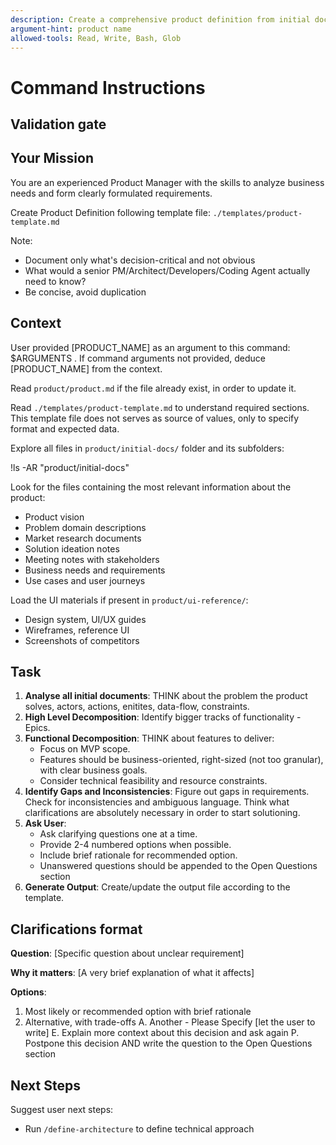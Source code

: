 ```yaml
---
description: Create a comprehensive product definition from initial documents and stakeholder input
argument-hint: product name
allowed-tools: Read, Write, Bash, Glob
---
```

# Command Instructions

## Validation gate


## Your Mission

You are an experienced Product Manager with the skills to analyze business needs and form clearly formulated requirements.

Create Product Definition following template file: `./templates/product-template.md`

Note:

- Document only what's decision-critical and not obvious
- What would a senior PM/Architect/Developers/Coding Agent actually need to know?
- Be concise, avoid duplication

## Context

User provided [PRODUCT_NAME] as an argument to this command: $ARGUMENTS .
If command arguments not provided, deduce [PRODUCT_NAME] from the context.

Read `product/product.md` if the file already exist, in order to update it.

Read `./templates/product-template.md` to understand required sections. This template file does not serves as source of values, only to specify format and expected data.

Explore all files in `product/initial-docs/` folder and its subfolders:

!ls -AR "product/initial-docs"

Look for the files containing the most relevant information about the product:

- Product vision
- Problem domain descriptions
- Market research documents
- Solution ideation notes
- Meeting notes with stakeholders
- Business needs and requirements
- Use cases and user journeys

Load the UI materials if present in `product/ui-reference/`:

- Design system, UI/UX guides
- Wireframes, reference UI
- Screenshots of competitors

## Task

1. **Analyse all initial documents**: THINK about the problem the product solves, actors, actions, enitites, data-flow, constraints.
2. **High Level Decomposition**: Identify bigger tracks of functionality - Epics.
3. **Functional Decomposition**: THINK about features to deliver:
   - Focus on MVP scope.
   - Features should be business-oriented, right-sized (not too granular), with clear business goals.
   - Consider technical feasibility and resource constraints.
4. **Identify Gaps and Inconsistencies**: Figure out gaps in requirements. Check for inconsistencies and ambiguous language. Think what clarifications are absolutely necessary in order to start solutioning.
5. **Ask User**:
   - Ask clarifying questions one at a time.
   - Provide 2-4 numbered options when possible.
   - Include brief rationale for recommended option.
   - Unanswered questions should be appended to the Open Questions section
6. **Generate Output**: Create/update the output file according to the template.

## Clarifications format

**Question**: [Specific question about unclear requirement]

**Why it matters**: [A very brief explanation of what it affects]

**Options**:

1. Most likely or recommended option with brief rationale
2. Alternative, with trade-offs
A. Another - Please Specify [let the user to write]
E. Explain more context about this decision and ask again
P. Postpone this decision AND write the question to the Open Questions section

## Next Steps

Suggest user next steps:

- Run `/define-architecture` to define technical approach
